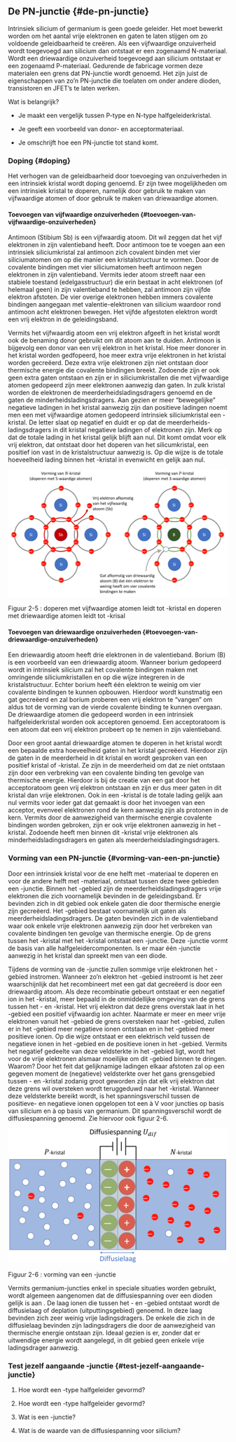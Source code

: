 ## De PN-junctie {#de-pn-junctie}

Intrinsiek silicium of germanium is geen goede geleider. Het moet bewerkt worden om het aantal vrije elektronen en gaten te laten stijgen om zo voldoende geleidbaarheid te creëren. Als een vijfwaardige onzuiverheid wordt toegevoegd aan silicium dan ontstaat er een zogenaamd N-materiaal. Wordt een driewaardige onzuiverheid toegevoegd aan silicium ontstaat er een zogenaamd P-materiaal. Gedurende de fabricage vormen deze materialen een grens dat PN-junctie wordt genoemd. Het zijn juist de eigenschappen van zo’n PN-junctie die toelaten om onder andere dioden, transistoren en JFET’s te laten werken.

Wat is belangrijk?

*   Je maakt een vergelijk tussen P-type en N-type halfgeleiderkristal.

*   Je geeft een voorbeeld van donor- en acceptormateriaal.

*   Je omschrijft hoe een PN-junctie tot stand komt.

### Doping {#doping}

Het verhogen van de geleidbaarheid door toevoeging van onzuiverheden in een intrinsiek kristal wordt doping genoemd. Er zijn twee mogelijkheden om een intrinsiek kristal te doperen, namelijk door gebruik te maken van vijfwaardige atomen of door gebruik te maken van driewaardige atomen.

#### Toevoegen van vijfwaardige onzuiverheden {#toevoegen-van-vijfwaardige-onzuiverheden}

Antimoon (Stibium Sb) is een vijfwaardig atoom. Dit wil zeggen dat het vijf elektronen in zijn valentieband heeft. Door antimoon toe te voegen aan een intrinsiek siliciumkristal zal antimoon zich covalent binden met vier siliciumatomen om op die manier een kristalstructuur te vormen. Door de covalente bindingen met vier siliciumatomen heeft antimoon negen elektronen in zijn valentieband. Vermits ieder atoom streeft naar een stabiele toestand (edelgasstructuur) die erin bestaat in acht elektronen (of helemaal geen) in zijn valentieband te hebben, zal antimoon zijn vijfde elektron afstoten. De vier overige elektronen hebben immers covalente bindingen aangegaan met valentie-elektronen van silicium waardoor rond antimoon acht elektronen bewegen. Het vijfde afgestoten elektron wordt een vrij elektron in de geleidingsband.

Vermits het vijfwaardig atoom een vrij elektron afgeeft in het kristal wordt ook de benaming donor gebruikt om dit atoom aan te duiden. Antimoon is bijgevolg een donor van een vrij elektron in het kristal. Hoe meer donorer in het kristal worden gedfopeerd, hoe meer extra vrije elektronen in het kristal worden gecreëerd. Deze extra vrije elektronen zijn niet ontstaan door thermische energie die covalente bindingen breekt. Zodoende zijn er ook geen extra gaten ontstaan en zijn er in siliciumkristallen die met vijfwaardige atomen gedopeerd zijn meer elektronen aanwezig dan gaten. In zulk kristal worden de elektronen de meerderheidsladingsdragers genoemd en de gaten de minderheidsladingsdragers. Aan gezien er meer “bewegelijke” negatieve ladingen in het kristal aanwezig zijn dan positieve ladingen noemt men een met vijfwaardige atomen gedopeerd intrinsiek siliciumkristal een -kristal. De letter slaat op negatief en duidt er op dat de meerderheids-ladingsdragers in dit kristal negatieve ladingen of elektronen zijn. Merk op dat de totale lading in het kristal gelijk blijft aan nul. Dit komt omdat voor elk vrij elektron, dat ontstaat door het doperen van het silicumkristal, een positief ion vast in de kristalstructuur aanwezig is. Op die wijze is de totale hoeveelheid lading binnen het -kristal in evenwicht en gelijk aan nul.

![](/assets/afbeelding_29.png)

Figuur 2-5 : doperen met vijfwaardige atomen leidt tot -kristal en doperen met driewaardige atomen leidt tot -krisal

#### Toevoegen van driewaardige onzuiverheden {#toevoegen-van-driewaardige-onzuiverheden}

Een driewaardig atoom heeft drie elektronen in de valentieband. Borium (B) is een voorbeeld van een driewaardig atoom. Wanneer borium gedopeerd wordt in intrinsiek silicium zal het covalente bindingen maken met omringende siliciumkristallen en op die wijze integreren in de kristalstructuur. Echter borium heeft één elektron te weinig om vier covalente bindingen te kunnen opbouwen. Hierdoor wordt kunstmatig een gat gecreëerd en zal borium proberen een vrij elektron te “vangen” om aldus tot de vorming van de vierde covalente binding te kunnen overgaan. De driewaardige atomen die gedopeerd worden in een intrinsiek halfgeleiderkristal worden ook acceptoren genoemd. Een acceptoratoom is een atoom dat een vrij elektron probeert op te nemen in zijn valentieband.

Door een groot aantal driewaardige atomen te doperen in het kristal wordt een bepaalde extra hoeveelheid gaten in het kristal gecreëerd. Hierdoor zijn de gaten in de meerderheid in dit kristal en wordt gesproken van een positief kristal of -kristal. Ze zijn in de meerderheid om dat ze niet ontstaan zijn door een verbreking van een covalente binding ten gevolge van thermische energie. Hierdoor is bij de creatie van een gat door het acceptoratoom geen vrij elektron ontstaan en zijn er dus meer gaten in dit kristal dan vrije elektronen. Ook in een -kristal is de totale lading gelijk aan nul vermits voor ieder gat dat gemaakt is door het invoegen van een acceptor, evenveel elektronen rond de kern aanwezig zijn als protonen in de kern. Vermits door de aanwezigheid van thermische energie covalente bindingen worden gebroken, zijn er ook vrije elektronen aanwezig in het -kristal. Zodoende heeft men binnen dit -kristal vrije elektronen als minderheidsladingsdragers en gaten als meerderheidsladingingsdragers.

### Vorming van een PN-junctie {#vorming-van-een-pn-junctie}

Door een intrinsiek kristal voor de ene helft met -materiaal te doperen en voor de andere helft met -materiaal, ontstaat tussen deze twee gebieden een -junctie. Binnen het -gebied zijn de meerderheidsladingsdragers vrije elektronen die zich voornamelijk bevinden in de geleidingsband. Er bevinden zich in dit gebied ook enkele gaten die door thermische energie zijn gecreëerd. Het -gebied bestaat voornamelijk uit gaten als meerderheidsladingsdragers. De gaten bevinden zich in de valentieband waar ook enkele vrije elektronen aanwezig zijn door het verbreken van covalente bindingen ten gevolge van thermische energie. Op de grens tussen het -kristal met het -kristal ontstaat een -junctie. Deze -junctie vormt de basis van alle halfgeleidercomponenten. Is er maar één -junctie aanwezig in het kristal dan spreekt men van een diode.

Tijdens de vorming van de -junctie zullen sommige vrije elektronen het -gebied instromen. Wanneer zo’n elektron het -gebied instroomt is het zeer waarschijnlijk dat het recombineert met een gat dat gecreëerd is door een driewaardig atoom. Als deze recombinatie gebeurt ontstaat er een negatief ion in het -kristal, meer bepaald in de onmiddellijke omgeving van de grens tussen het - en -kristal. Het vrij elektron dat deze grens overstak laat in het -gebied een positief vijfwaardig ion achter. Naarmate er meer en meer vrije elektronen vanuit het -gebied de grens oversteken naar het -gebied, zullen er in het -gebied meer negatieve ionen ontstaan en in het -gebied meer positieve ionen. Op die wijze ontstaat er een elektrisch veld tussen de negatieve ionen in het -gebied en de positieve ionen in het -gebied. Vermits het negatief gedeelte van deze veldsterkte in het -gebied ligt, wordt het voor de vrije elektronen alsmaar moeilijke om dit -gebied binnen te dringen. Waarom? Door het feit dat gelijknamige ladingen elkaar afstoten zal op een gegeven moment de (negatieve) veldsterkte over het gans grensgebied tussen - en -kristal zodanig groot geworden zijn dat elk vrij elektron dat deze grens wil oversteken wordt teruggeduwd naar het -kristal. Wanneer deze veldsterkte bereikt wordt, is het spanningsverschil tussen de positieve- en negatieve ionen opgelopen tot een à V voor juncties op basis van silicium en à op basis van germanium. Dit spanningsverschil wordt de diffusiespanning genoemd. Zie hiervoor ook figuur 2-6.

![](/assets/afbeelding_30.png)

Figuur 2-6 : vorming van een -junctie

Vermits germanium-juncties enkel in speciale situaties worden gebruikt, wordt algemeen aangenomen dat de diffusiespanning over een dioden gelijk is aan . De laag ionen die tussen het - en -gebied ontstaat wordt de diffusielaag of deplation (uitputtingsgebied) genoemd. In deze laag bevinden zich zeer weinig vrije ladingsdragers. De enkele die zich in de diffusielaag bevinden zijn ladingsdragers die door de aanwezigheid van thermische energie ontstaan zijn. Ideaal gezien is er, zonder dat er uitwendige energie wordt aangelegd, in dit gebied geen enkele vrije ladingsdrager aanwezig.

### Test jezelf aangaande -junctie {#test-jezelf-aangaande-junctie}

1.  Hoe wordt een -type halfgeleider gevormd?

2.  Hoe wordt een -type halfgeleider gevormd?

3.  Wat is een -junctie?

4.  Wat is de waarde van de diffusiespanning voor silicium?
